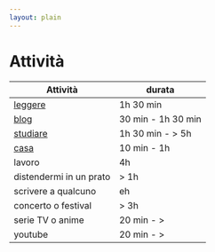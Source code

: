 ```yaml
---
layout: plain
---
```


# Attività

| Attività | durata |
| --- | --- |
| [leggere](attivita/leggere) | 1h 30 min |
| [blog](attivita/blog) | 30 min - 1h 30 min |
| [studiare](attivita/studiare) | 1h 30 min - > 5h |
| [casa](attivita/casa) | 10 min - 1h |
| lavoro |  4h |
| distendermi in un prato | > 1h |
| scrivere a qualcuno | eh |
| concerto o festival | > 3h |
| serie TV o anime | 20 min - > |
| youtube | 20 min - > |

